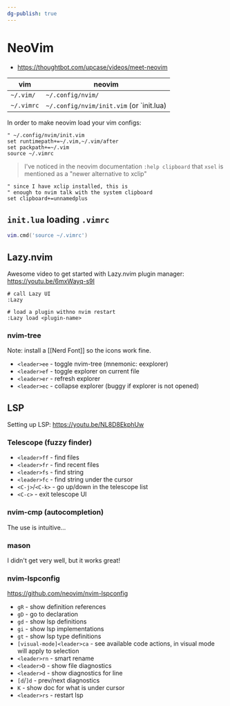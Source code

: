 ```yaml
---
dg-publish: true
---
```

# NeoVim

- <https://thoughtbot.com/upcase/videos/meet-neovim>

| vim        | neovim                                   |
| ---------- | ---------------------------------------- |
| `~/.vim/`  | `~/.config/nvim/`                        |
| `~/.vimrc` | `~/.config/nvim/init.vim` (or `init.lua) |

In order to make neovim load your vim configs:
```vim
" ~/.config/nvim/init.vim
set runtimepath+=~/.vim,~/.vim/after
set packpath+=~/.vim
source ~/.vimrc
```

> I've noticed in the neovim documentation `:help clipboard` that `xsel` is mentioned as a "newer alternative to xclip"

```vim
" since I have xclip installed, this is
" enough to nvim talk with the system clipboard
set clipboard+=unnamedplus
```



## `init.lua` loading `.vimrc`

```lua
vim.cmd('source ~/.vimrc')
```


## Lazy.nvim

Awesome video to get started with Lazy.nvim plugin manager:
<https://youtu.be/6mxWayq-s9I>

```
# call Lazy UI
:Lazy

# load a plugin withno nvim restart
:Lazy load <plugin-name>
```

### nvim-tree

Note: install a [[Nerd Font]] so the icons work fine.

- `<leader>ee` - toggle nvim-tree (mnemonic: eexplorer)
- `<leader>ef` - toggle explorer on current file
- `<leader>er` - refresh explorer
- `<leader>ec` - collapse explorer (buggy if explorer is not opened)

## LSP

Setting up LSP: <https://youtu.be/NL8D8EkphUw>

### Telescope (fuzzy finder)

- `<leader>ff` - find files
- `<leader>fr` - find recent files
- `<leader>fs` - find string
- `<leader>fc` - find string under the cursor
- `<C-j>`/`<C-k>` - go up/down in the telescope list
- `<C-c>` - exit telescope UI

### nvim-cmp (autocompletion)

The use is intuitive...

### mason

I didn't get very well, but it works great!

### nvim-lspconfig

<https://github.com/neovim/nvim-lspconfig>

- `gR` - show definition references
- `gD` - go to declaration
- `gd` - show lsp definitions
- `gi` - show lsp implementations
- `gt` - show lsp type definitions
- `[visual-mode]<leader>ca` - see available code actions, in visual mode will apply to selection
- `<leader>rn` - smart rename
- `<leader>D` - show file diagnostics
- `<leader>d` - show diagnostics for line
- `[d`/`]d` - prev/next diagnostics
- `K` - show doc for what is under cursor
- `<leader>rs` - restart lsp

